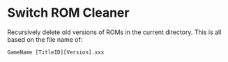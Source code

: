 # Switch ROM Cleaner
Recursively delete old versions of ROMs in the current directory. This is all based on the file name of:

```
GameName [TitleID][Version].xxx
```
